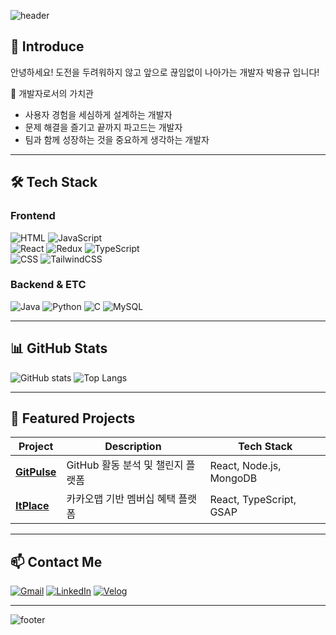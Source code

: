 
![header](https://capsule-render.vercel.app/api?type=venom&height=300&color=auto&text=Frontend%20Dev&desc=YongGyu%20Park&fontAlignY=50&descAlignY=67&descAlign=57&fontColor=3583FA&fontSize=55&descSize=35&reversal=false)


## 👋 Introduce
안녕하세요!
도전을 두려워하지 않고 앞으로 끊임없이 나아가는 개발자 박용규 입니다!

🌱 개발자로서의 가치관
- 사용자 경험을 세심하게 설계하는 개발자
- 문제 해결을 즐기고 끝까지 파고드는 개발자
- 팀과 함께 성장하는 것을 중요하게 생각하는 개발자
---

## 🛠 Tech Stack
### **Frontend**

![HTML](https://img.shields.io/badge/HTML5-E34F26?style=for-the-badge&logo=HTML5&logoColor=white)
![JavaScript](https://img.shields.io/badge/JavaScript-F7DF1E?style=for-the-badge&logo=JavaScript&logoColor=black)
<br/>
![React](https://img.shields.io/badge/React-61DAFB?style=for-the-badge&logo=React&logoColor=black)
![Redux](https://img.shields.io/badge/Redux-764ABC?style=for-the-badge&logo=Redux&logoColor=white)
![TypeScript](https://img.shields.io/badge/TypeScript-3178C6?style=for-the-badge&logo=TypeScript&logoColor=white)
<br/>
![CSS](https://img.shields.io/badge/CSS3-1572B6?style=for-the-badge&logo=CSS3&logoColor=white)
![TailwindCSS](https://img.shields.io/badge/Tailwind_CSS-06B6D4?style=for-the-badge&logo=Tailwind-CSS&logoColor=white)





### **Backend & ETC**
![Java](https://img.shields.io/badge/Java-007396?style=for-the-badge&logo=Java&logoColor=white)
![Python](https://img.shields.io/badge/Python-3776AB?style=for-the-badge&logo=Python&logoColor=white)
![C](https://img.shields.io/badge/C-00599C?style=for-the-badge&logo=C&logoColor=white)
![MySQL](https://img.shields.io/badge/MySQL-4479A1?style=for-the-badge&logo=MySQL&logoColor=white)

---

## 📊 GitHub Stats
![GitHub stats](https://github-readme-stats.vercel.app/api?username=younggyu99&show_icons=true&theme=radical)
![Top Langs](https://github-readme-stats.vercel.app/api/top-langs/?username=younggyu99&layout=compact&theme=radical)

---

## 🚀 Featured Projects
| Project | Description | Tech Stack |
|---------|-------------|------------|
| [**GitPulse**](https://github.com/younggyu99/GitPulse) | GitHub 활동 분석 및 챌린지 플랫폼 | React, Node.js, MongoDB |
| [**ItPlace**](https://github.com/younggyu99/itplace-front) | 카카오맵 기반 멤버십 혜택 플랫폼 | React, TypeScript, GSAP |

---

## 📫 Contact Me
[![Gmail](https://img.shields.io/badge/Gmail-EA4335?style=for-the-badge&logo=Gmail&logoColor=white)](mailto:your.email@example.com)
[![LinkedIn](https://img.shields.io/badge/LinkedIn-0A66C2?style=for-the-badge&logo=LinkedIn&logoColor=white)](https://www.linkedin.com/in/yourprofile)
[![Velog](https://img.shields.io/badge/Velog-20C997?style=for-the-badge&logo=Velog&logoColor=white)](https://velog.io/@yourvelog)

---

<!-- 하단 배너 -->
![footer](https://capsule-render.vercel.app/api?type=waving&color=0:9370db,100:ff7f50&height=100&section=footer)

